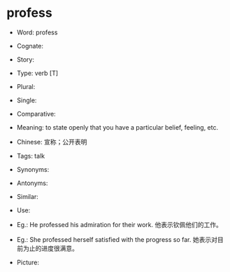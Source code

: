# profess

- Word: profess
- Cognate: 
- Story: 

- Type: verb [T]
- Plural: 
- Single: 
- Comparative: 
- Meaning: to state openly that you have a particular belief, feeling, etc.
- Chinese: 宣称；公开表明
- Tags: talk
- Synonyms: 
- Antonyms: 
- Similar: 
- Use: 
- Eg.: He professed his admiration for their work. 他表示钦佩他们的工作。
- Eg.: She professed herself satisfied with the progress so far. 她表示对目前为止的进度很满意。
- Picture: 

